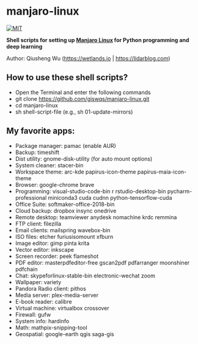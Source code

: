 # manjaro-linux
[![MIT](https://img.shields.io/badge/License-MIT-yellow.svg)](https://opensource.org/licenses/MIT)

**Shell scripts for setting up [Manjaro Linux](https://manjaro.org/get-manjaro/) for Python programming and deep learning**

Author: Qiusheng Wu (https://wetlands.io | https://lidarblog.com)

## How to use these shell scripts?

* Open the Terminal and enter the following commands
* git clone <https://github.com/giswqs/manjaro-linux.git>
* cd manjaro-linux
* sh shell-script-file (e.g., sh 01-update-mirrors)

## My favorite apps:

* Package manager: pamac (enable AUR)
* Backup: timeshift
* Dist utility: gnome-disk-utility (for auto mount options)
* System cleaner:  stacer-bin
* Workspace theme: arc-kde papirus-icon-theme papirus-maia-icon-theme
* Browser: google-chrome brave
* Programming: visual-studio-code-bin r rstudio-desktop-bin pycharm-professional miniconda3 cuda cudnn python-tensorflow-cuda
* Office Suite: softmaker-office-2018-bin
* Cloud backup: dropbox insync onedrive
* Remote desktop: teamviewer anydesk nomachine krdc remmina
* FTP client: filezilla
* Email clients: mailspring wavebox-bin
* ISO files: etcher furiusisomount xfburn
* Image editor: gimp pinta krita
* Vector editor: inkscape
* Screen recorder: peek flameshot
* PDF editor: masterpdfeditor-free gscan2pdf pdfarranger moonshiner pdfchain
* Chat: skypeforlinux-stable-bin electronic-wechat zoom
* Wallpaper: variety
* Pandora Radio client: pithos
* Media server: plex-media-server
* E-book reader: calibre
* Virtual machine: virtualbox crossover
* Firewall: gufw
* System info: hardinfo
* Math: mathpix-snipping-tool
* Geospatial: google-earth qgis saga-gis